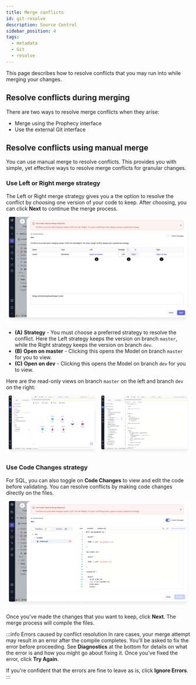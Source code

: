 ```yaml
---
title: Merge conflicts
id: git-resolve
description: Source Control
sidebar_position: 4
tags:
  - metadata
  - Git
  - resolve
---
```


This page describes how to resolve conflicts that you may run into while merging your changes.

## Resolve conflicts during merging

There are two ways to resolve merge conflicts when they arise:

- Merge using the Prophecy interface
- Use the external Git interface

## Resolve conflicts using manual merge

You can use manual merge to resolve conflicts. This provides you with simple, yet effective ways to resolve merge conflicts for granular changes.

### Use Left or Right merge strategy

The Left or Right merge strategy gives you a the option to resolve the conflict by choosing one version of your code to keep. After choosing, you can click **Next** to continue the merge process.

![Choose a Git conflict manual merge](img/git-conflict-manual-merge.png)

- **(A)** **Strategy** - You must choose a preferred strategy to resolve the conflict. Here the Left strategy keeps the version on branch `master`, while the Right strategy keeps the version on branch `dev`.
- **(B)** **Open on master** - Clicking this opens the Model on branch `master` for you to view.
- **(C)** **Open on dev** - Clicking this opens the Model on branch `dev` for you to view.

Here are the read-only views on branch `master` on the left and branch `dev` on the right:

![View Git conflict merge strategies](img/git-conflict-merge-strategy.png)

### Use Code Changes strategy

For SQL, you can also toggle on **Code Changes** to view and edit the code before validating. You can resolve conflicts by making code changes directly on the files.

![View Git conflict merge strategies](img/git-conflict-code-changes.png)

Once you've made the changes that you want to keep, click **Next**. The merge process will compile the files.

:::info Errors caused by conflict resolution
In rare cases, your merge attempt may result in an error after the compile completes. You'll be asked to fix the error before proceeding. See **Diagnostics** at the bottom for details on what the error is and how you might go about fixing it. Once you've fixed the error, click **Try Again**.

If you're confident that the errors are fine to leave as is, click **Ignore Errors**.
:::
